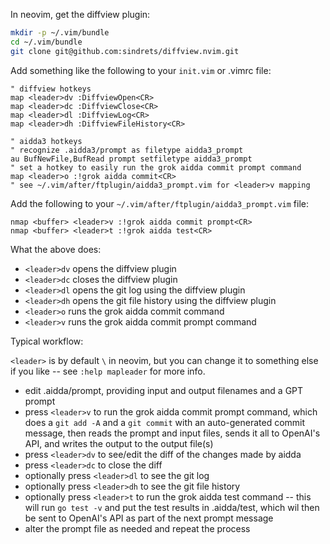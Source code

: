 In neovim, get the diffview plugin:

```bash
mkdir -p ~/.vim/bundle
cd ~/.vim/bundle
git clone git@github.com:sindrets/diffview.nvim.git
```

Add something like the following to your `init.vim` or
.vimrc file:

```vim
" diffview hotkeys
map <leader>dv :DiffviewOpen<CR>
map <leader>dc :DiffviewClose<CR>
map <leader>dl :DiffviewLog<CR>
map <leader>dh :DiffviewFileHistory<CR>

" aidda3 hotkeys
" recognize .aidda3/prompt as filetype aidda3_prompt
au BufNewFile,BufRead prompt setfiletype aidda3_prompt
" set a hotkey to easily run the grok aidda commit prompt command
map <leader>o :!grok aidda commit<CR>
" see ~/.vim/after/ftplugin/aidda3_prompt.vim for <leader>v mapping
```

Add the following to your `~/.vim/after/ftplugin/aidda3_prompt.vim` file:

```vim
nmap <buffer> <leader>v :!grok aidda commit prompt<CR>
nmap <buffer> <leader>t :!grok aidda test<CR>
```

What the above does:

- `<leader>dv` opens the diffview plugin
- `<leader>dc` closes the diffview plugin
- `<leader>dl` opens the git log using the diffview plugin
- `<leader>dh` opens the git file history using the diffview plugin
- `<leader>o` runs the grok aidda commit command
- `<leader>v` runs the grok aidda commit prompt command

Typical workflow: 

`<leader>` is by default `\` in neovim, but you can change it to
something else if you like -- see `:help mapleader` for more info.

- edit .aidda/prompt, providing input and output filenames and a
  GPT prompt
- press `<leader>v` to run the grok aidda commit prompt command, which
  does a `git add -A` and a `git commit` with an auto-generated commit
  message, then reads the prompt and input files, sends it all to
  OpenAI's API, and writes the output to the output file(s)
- press `<leader>dv` to see/edit the diff of the changes made by aidda
- press `<leader>dc` to close the diff 
- optionally press `<leader>dl` to see the git log
- optionally press `<leader>dh` to see the git file history
- optionally press `<leader>t` to run the grok aidda test command --
  this will run `go test -v` and put the test results in .aidda/test,
  which wil then be sent to OpenAI's API as part of the next prompt
  message
- alter the prompt file as needed and repeat the process



